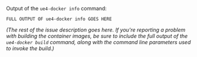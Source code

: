 Output of the `ue4-docker info` command:

```
FULL OUTPUT OF ue4-docker info GOES HERE
```

*(The rest of the issue description goes here. If you're reporting a problem with building the container images, be sure to include the full output of the `ue4-docker build` command, along with the command line parameters used to invoke the build.)*

